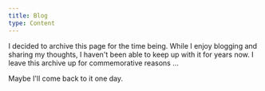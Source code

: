 ```yaml
---
title: Blog
type: Content
---
```


I decided to archive this page for the time being. While I enjoy blogging and sharing my thoughts, I haven't been able to keep up with it for years now. I leave this archive up for commemorative reasons ...

Maybe I'll come back to it one day.